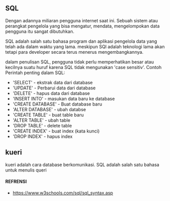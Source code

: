 ## SQL

Dengan adannya miliaran pengguna internet saat ini. Sebuah sistem atau perangkat pengelola yang bisa mengatur, mendata, mengelompokan data pengguna itu sangat dibutuhkan.

SQL adalah salah satu bahasa program dan aplikasi pengelola data yang telah ada dalam waktu yang lama. meskipun SQl adalah teknologi lama akan tetapi para developer secara terus menerus mengembangkannya.

dalam penulisan SQL, pengguna tidak perlu memperhatikan besar atau kecilnya suatu huruf karena SQL tidak mengunakan 'case sensitiv'.
Contoh Perintah penting dalam SQL:
- 'SELECT' - ekstrak data dari database
- 'UPDATE' - Perbarui data dari database
- 'DELETE' - hapus data dari database
- 'INSERT INTO' - masukan data baru ke database
- 'CREATE DATABASE' - Buat database baru
- 'ALTER DATABASE' - ubah databse
- 'CREATE TABLE' - buat table baru
- 'ALTER TABLE' - ubah table
- 'DROP TABLE' - delete table
- 'CREATE INDEX' - buat index (kata kunci)
- 'DROP INDEX' - hapus index

## kueri 
kueri adalah cara database berkomunikasi. 
SQL adalah salah satu bahasa untuk menulis queri





#### REFRENSI
- <https://www.w3schools.com/sql/sql_syntax.asp>
